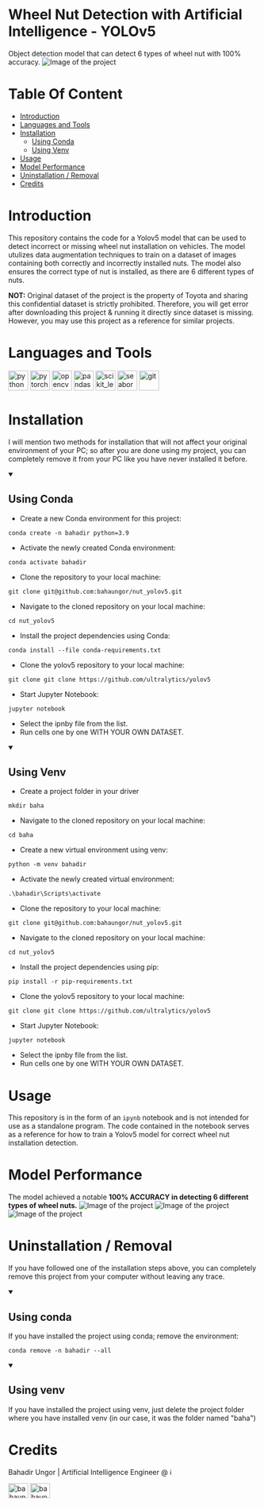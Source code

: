# Wheel Nut Detection with Artificial Intelligence - YOLOv5
Object detection model that can detect 6 types of wheel nut with 100% accuracy.
![Image of the project](./images/project-image.jpg)

# Table Of Content
- [Introduction](#introduction)
- [Languages and Tools](#languages-and-tools)
- [Installation](#installation)
   - [Using Conda](#using-conda)
   - [Using Venv](#using-venv)
- [Usage](#usage)
- [Model Performance](#model-performance)
- [Uninstallation / Removal](#uninstallation--removal)
- [Credits](#credits)

# Introduction
This repository contains the code for a Yolov5 model that can be used to detect incorrect or missing wheel nut installation on vehicles. The model utulizes data augmentation techniques to train on a dataset of images containing both correctly and incorrectly installed nuts. The model also ensures the correct type of nut is installed, as there are 6 different types of nuts.

**NOT:** Original dataset of the project is the property of Toyota and sharing this confidential dataset is strictly prohibited. Therefore, you will get error after downloading this project & running it directly since dataset is missing. However, you may use this project as a reference for similar projects.

# Languages and Tools
<p align="left">
<a href="https://www.python.org" target="_blank" rel="noreferrer"><img src="https://raw.githubusercontent.com/devicons/devicon/master/icons/python/python-original.svg" alt="python" width="40" height="40"/></a>
<!-- <a href="https://www.tensorflow.org" target="_blank" rel="noreferrer"> <img src="https://www.vectorlogo.zone/logos/tensorflow/tensorflow-icon.svg" alt="tensorflow" width="40" height="40"/></a> -->
<a href="https://pytorch.org/" target="_blank" rel="noreferrer"><img src="https://www.vectorlogo.zone/logos/pytorch/pytorch-icon.svg" alt="pytorch" width="40" height="40"/></a>
<a href="https://opencv.org/" target="_blank" rel="noreferrer"><img src="https://www.vectorlogo.zone/logos/opencv/opencv-icon.svg" alt="opencv" width="40" height="40"/></a>
<a href="https://pandas.pydata.org/" target="_blank" rel="noreferrer"><img src="https://raw.githubusercontent.com/devicons/devicon/2ae2a900d2f041da66e950e4d48052658d850630/icons/pandas/pandas-original.svg" alt="pandas" width="40" height="40"/></a>
<a href="https://scikit-learn.org/" target="_blank" rel="noreferrer"> <img src="https://upload.wikimedia.org/wikipedia/commons/0/05/Scikit_learn_logo_small.svg" alt="scikit_learn" width="40" height="40"/></a>
<a href="https://seaborn.pydata.org/" target="_blank" rel="noreferrer"> <img src="https://seaborn.pydata.org/_images/logo-mark-lightbg.svg" alt="seaborn" width="40" height="40"/></a>
<a href="https://git-scm.com/" target="_blank" rel="noreferrer"> <img src="https://www.vectorlogo.zone/logos/git-scm/git-scm-icon.svg" alt="git" width="40" height="40"/> </a>
</p>

# Installation
I will mention two methods for installation that will not affect your original environment of your PC; so after you are done using my project, you can completely remove it from your PC like you have never installed it before.

<details open><summary><h2>Using Conda</h2></summary>

* Create a new Conda environment for this project:
```
conda create -n bahadir python=3.9
```
* Activate the newly created Conda environment:
```
conda activate bahadir
```
* Clone the repository to your local machine:
```
git clone git@github.com:bahaungor/nut_yolov5.git
```
* Navigate to the cloned repository on your local machine:
```
cd nut_yolov5
```
* Install the project dependencies using Conda:
```
conda install --file conda-requirements.txt
```
* Clone the yolov5 repository to your local machine:
```
git clone git clone https://github.com/ultralytics/yolov5
```
* Start Jupyter Notebook:
```
jupyter notebook
```
* Select the ipnby file from the list.
* Run cells one by one WITH YOUR OWN DATASET.

</details>

<details open><summary><h2>Using Venv</h2></summary>

* Create a project folder in your driver
```
mkdir baha
```
* Navigate to the cloned repository on your local machine:
```
cd baha
```
* Create a new virtual environment using venv:
```
python -m venv bahadir
```
* Activate the newly created virtual environment:
```
.\bahadir\Scripts\activate
```
* Clone the repository to your local machine:
```
git clone git@github.com:bahaungor/nut_yolov5.git
```
* Navigate to the cloned repository on your local machine:
```
cd nut_yolov5
```
* Install the project dependencies using pip:
```
pip install -r pip-requirements.txt
```
* Clone the yolov5 repository to your local machine:
```
git clone git clone https://github.com/ultralytics/yolov5
```
* Start Jupyter Notebook:
```
jupyter notebook
```
* Select the ipnby file from the list.
* Run cells one by one WITH YOUR OWN DATASET.

</details>

# Usage
This repository is in the form of an `ipynb` notebook and is not intended for use as a standalone program. The code contained in the notebook serves as a reference for how to train a Yolov5 model for correct wheel nut installation detection.

# Model Performance
The model achieved a notable **100% ACCURACY in detecting 6 different types of wheel nuts.**
![Image of the project](./images/project-image-2.png)
![Image of the project](./images/project-image-3.png)
![Image of the project](./images/project-image-4.png)

# Uninstallation / Removal
If you have followed one of the installation steps above, you can completely remove this project from your computer without leaving any trace.

<details open><summary><h2>Using conda</h2></summary>

If you have installed the project using conda; remove the environment:
```
conda remove -n bahadir --all
```

</details>

<details open><summary><h2>Using venv</h2></summary>

If you have installed the project using venv, just delete the project folder where you have installed venv (in our case, it was the folder named "baha")

</details>

# Credits
Bahadir Ungor | Artificial Intelligence Engineer @ <a href="#credits"><img src="https://www.firstindianarobotics.org/wp/media/Toyota-text-logo-3000x550-1.png" alt="image_alt_text" height="13" max-width="100%"/></a>

<p align="left">
<a href="https://linkedin.com/in/bahaungor" target="blank"><img align="center" src="https://cdn.jsdelivr.net/npm/simple-icons@3.0.1/icons/linkedin.svg" alt="bahaungor" height="30" width="40" /></a>
<a href="https://github.com/bahaungor" target="_blank"><img align="center" src="https://cdn.jsdelivr.net/npm/simple-icons@3.0.1/icons/github.svg" alt="bahaungor" height="30" width="40"/></a>
</p>
